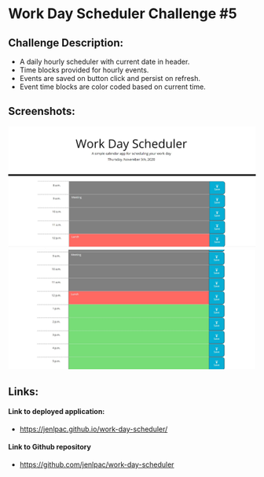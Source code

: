 # Work Day Scheduler Challenge #5

## Challenge Description:
* A daily hourly scheduler with current date in header.
* Time blocks provided for hourly events.
* Events are saved on button click and persist on refresh.
* Event time blocks are color coded based on current time.

## Screenshots:
![Screenshot 1](./assets/images/Screenshot_1.JPG)
![Screenshot 2](./assets/images/Screenshot_2.JPG)

## Links:
#### Link to deployed application:
* https://jenlpac.github.io/work-day-scheduler/
#### Link to Github repository
* https://github.com/jenlpac/work-day-scheduler